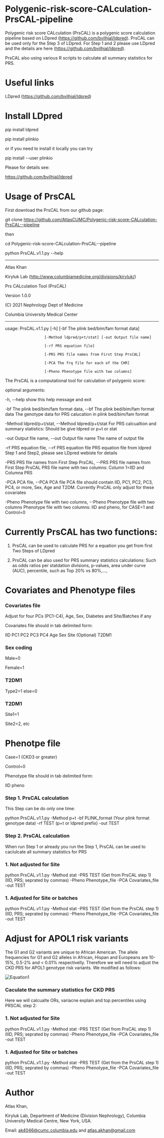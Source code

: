 # Polygenic-risk-score-CALculation-PrsCAL-pipeline

Polygenic risk score CALculation (PrsCAL) is a polygenic score calculation pipeline based on LDpred (https://github.com/bvilhjal/ldpred). PrsCAL can be used only for the Step 3 of LDpred. For Step 1 and 2 please use LDpred and the details are here (https://github.com/bvilhjal/ldpred).

PrsCAL also using various R scripts to calculate all summary statistics for PRS.

# Useful links

LDpred (https://github.com/bvilhjal/ldpred)

# Install LDpred

pip install ldpred

pip install plinkio

or if you need to install it locally you can try

pip install --user plinkio

Please for details see:

https://github.com/bvilhjal/ldpred

# Usage of PrsCAL

First download the PrsCAL from our github page:

git clone https://github.com/AtlasCUMC/Polygenic-risk-score-CALculation-PrsCAL--pipeline

then 

cd Polygenic-risk-score-CALculation-PrsCAL--pipeline

python PrsCAL.v1.1.py --help 

********************************************************************* 

Atlas Khan

Kiryluk Lab (http://www.columbiamedicine.org/divisions/kiryluk/) 

Prs CALculation Tool (PrsCAL)

Version 1.0.0 

(C) 2021 Nephrology Dept of Medicine 

Columbia University Medical Center

*********************************************************************
usage: PrsCAL.v1.1.py [-h] [-bf The plink bed/bim/fam format data]

                      [-Method ldpred/p+t/stat] [-out Output file name]
                      
                      [-rf PRS equation file]
                      
                      [-PRS PRS file names from First Step PrsCAL]
                      
                      [-PCA The frq file for each of the CHR]
                      
                      [-Pheno Phenotype file with two columns]

The PrsCAL is a computational tool for calculation of polygenic score:

optional arguments:

  -h, --help            show this help message and exit
  
  -bf The plink bed/bim/fam format data, --bf The plink bed/bim/fam format data
                        The genotype data for PRS calucation in plink
                        bed/bim/fam format
                        
  -Method ldpred/p+t/stat, --Method ldpred/p+t/stat
                        For PRS calcualtion and summary statistics: Should be
                        give ldpred or p+t or stat
                        
  -out Output file name, --out Output file name
                        The name of output file
                        
  -rf PRS equation file, --rf PRS equation file
                        PRS equation file from ldpred Step 1 and Step2, please
                        see LDpred webiste for details
                        
  -PRS PRS file names from First Step PrsCAL, --PRS PRS file names from First Step PrsCAL
                        PRS file name with two columns: Column 1=IID and
                        Columna PRS
                        
-PCA PCA file, --PCA PCA file
                        PCA file should contain IID, PC1, PC2, PC3, PC4, or
                        more, Sex, Age and T2DM. Currently PrsCAL only adjust
                        for these covariates
                        
  -Pheno Phenotype file with two columns, --Pheno Phenotype file with two columns
                        Phenotype file with two columns: IID and pheno, for
                        CASE=1 and Control=0

                        

# Currently PrsCAL has two functions:

1. PrsCAL can be used to calculate PRS for a equation you get from first Two Steps of LDpred

2. PrsCAL can be also used for PRS summary statistics calculations: Such as odds ratios per statdation divisions, p-values, area under curve (AUC), percentile, such as Top 20% vs 80%,...,

# Covariates and Phenotype files

### Covariates file
Adjust for four PCs (PC1-C4), Age, Sex, Diabetes and Site/Batches if any

Covariates file should in tab delimited form:

IID PC1 PC2 PC3 PC4 Age Sex Site (Optional) T2DM1

### Sex coding

Male=0

Female=1

### T2DM1
Type2=1
else=0

### T2DM1

Site1=1

Site2=2, etc


# Phenotpe file
Case=1 (CKD3 or greater)

Control=0

Phenotype file should in tab delimited form:

IID pheno

### Step 1. PrsCAL calculation 

This Step can be do only one time:

python PrsCAL.v1.1.py  -Method p+t -bf PLINK_format (Your plink format genotype data) -rf TEST (p+t or ldpred prefix) -out TEST

### Step 2. PrsCAL calculation

When run Step 1 or already you run the Step 1, PrsCAL can be used to caclulcate all summary statistics for PRS

### 1. Not adjusted for Site

python PrsCAL.v1.1.py  -Method stat -PRS TEST (Get from PrsCAL step 1) (IID, PRS; seprated by commas) -Pheno Phenotype_file -PCA Covariates_file -out TEST

### 1. Adjusted for Site or batches

python PrsCAL.v1.1.py -Method stat -PRS TEST (Get from the PrsCAL step 1) (IID, PRS; seprated by commas) -Pheno Phenotype_file -PCA Covariates_file -out TEST


# Adjust for APOL1 risk variants

The G1 and G2 variants are unique to African American. The allele frequencies for G1 and G2 alleles in African, Hispan and Europeans are 10-15%, 0.5-2% and < 0.01% respectivelly. Therefore we will need to adjust the CKD PRS for APOL1 genotype risk variants. We modified as follows: 

![Equation1](https://user-images.githubusercontent.com/19254078/115612878-c0123400-a2b9-11eb-8d14-63c14dc93d77.png)




### Caculate the summary statistics for CKD PRS

Here we will calcualte ORs, variacne explain and top percentiles using PRSCAL step 2: 

### 1. Not adjusted for Site

python PrsCAL.v1.1.py  -Method stat -PRS TEST (Get from PrsCAL step 1) (IID, PRS; seprated by commas) -Pheno Phenotype_file -PCA Covariates_file -out TEST

### 1. Adjusted for Site or batches

python PrsCAL.v1.1.py -Method stat -PRS TEST (Get from the PrsCAL step 1) (IID, PRS; seprated by commas) -Pheno Phenotype_file -PCA Covariates_file -out TEST

# Author

Atlas Khan, 

Kiryluk Lab, Department of Medicine (Division Nephrology), Columbia University Medical Centre, New York, USA.

Email: ak4046@cumc.columbia.edu and atlas.akhan@gmail.com










